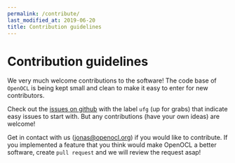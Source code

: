 ```yaml
---
permalink: /contribute/
last_modified_at: 2019-06-20
title: Contribution guidelines
---
```


# Contribution guidelines

We very much welcome contributions to the software! 
The code base of `OpenOCL` is being kept small and clean to make it easy to enter for new contributors.

Check out the [issues on github](https://github.com/OpenOCL/OpenOCL/issues) with the label `ufg` (up for grabs) that 
indicate easy issues to start with. But any contributions (have your own ideas) are welcome!

Get in contact with us (jonas@openocl.org) if you would like to contribute.
If you implemented a feature that you think would make OpenOCL a better software, 
create `pull request` and we will review the request asap!
